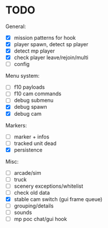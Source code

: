 # TODO

General:
- [x] mission patterns for hook
- [x] player spawn, detect sp player
- [x] detect mp player
- [x] check player leave/rejoin/multi
- [ ] config

Menu system:
- [ ] f10 payloads
- [ ] f10 cam commands
- [ ] debug submenu
- [x] debug spawn
- [x] debug cam

Markers:
- [ ] marker + infos
- [ ] tracked unit dead
- [x] persistence

Misc:
- [ ] arcade/sim
- [ ] truck
- [ ] scenery exceptions/whitelist
- [ ] check old data
- [x] stable cam switch (gui frame queue)
- [ ] grouping/details
- [ ] sounds
- [ ] mp poc chat/gui hook
